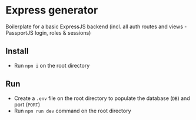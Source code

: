 # Express generator

Boilerplate for a basic ExpressJS backend (incl. all auth routes and views - PassportJS login, roles & sessions)

## Install

- Run `npm i` on the root directory

## Run

- Create a `.env` file on the root directory to populate the database (`DB`) and port (`PORT`)
- Run `npm run dev` command on the root directory
